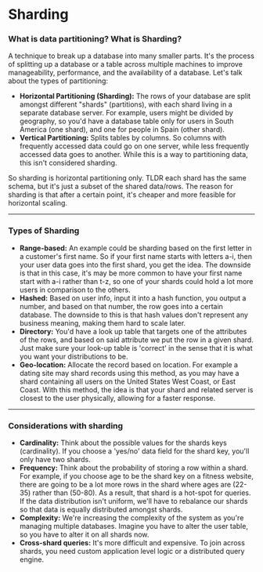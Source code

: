 # Sharding 

### What is data partitioning? What is Sharding?
A technique to break up a database into many smaller parts. It's the process of splitting up a database or a table across multiple machines to improve manageability, performance, and the availability of a database. Let's talk about the types of partitioning:
- **Horizontal Partitioning (Sharding):** The rows of your database are split amongst different "shards" (partitions), with each shard living in a separate database server. For example, users might be divided by geography, so you'd have a database table only for users in South America (one shard), and one for people in Spain (other shard).
- **Vertical Partitioning:** Splits tables by columns. So columns with frequently accessed data could go on one server, while less frequently accessed data goes to another. While this is a way to partitioning data, this isn't considered sharding.

So sharding is horizontal partitioning only. TLDR each shard has the same schema, but it's just a subset of the shared data/rows. The reason for sharding is that after a certain point, it's cheaper and more feasible for horizontal scaling. 

---
### Types of Sharding 
- **Range-based:** An example could be sharding based on the first letter in a customer's first name. So if your first name starts with letters a-i, then your user data goes into the first shard, you get the idea. The downside is that in this case, it's may be more common to have your first name start with a-i rather than t-z, so one of your shards could hold a lot more users in comparison to the others.
- **Hashed:** Based on user info, input it into a hash function, you output a number, and based on that number, the row goes into a certain database. The downside to this is that hash values don't represent any business meaning, making them hard to scale later.
- **Directory:** You'd have a look up table that targets one of the attributes of the rows, and based on said attribute we put the row in a given shard. Just make sure your look-up table is 'correct' in the sense that it is what you want your distributions to be.
- **Geo-location:** Allocate the record based on location. For example a dating site may shard records using this method, as you may have a shard containing all users on the United States West Coast, or East Coast. With this method, the idea is that your shard and related server is closest to the user physically, allowing for a faster response.

---
### Considerations with sharding
- **Cardinality:** Think about the possible values for the shards keys (cardinality). If you choose a 'yes/no' data field for the shard key, you'll only have two shards.
- **Frequency:** Think about the probability of storing a row within a shard. For example, if you choose age to be the shard key on a fitness website, there are going to be a lot more rows in the shard where ages are (22-35) rather than (50-80). As a result, that shard is a hot-spot for queries. If the data distribution isn't uniform, we'll have to rebalance our shards so that data is equally distributed amongst shards.
- **Complexity:** We're increasing the complexity of the system as you're managing multiple databases. Imagine you have to alter the user table, so you have to alter it on all shards now.
- **Cross-shard queries:** It's more difficult and expensive. To join across shards, you need custom application level logic or a distributed query engine.
